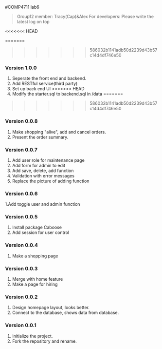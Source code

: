 #COMP4711 lab6
> Group12 member: Tracy(Cap)&Alex
> For developers:
> Please write the latest log on top

<<<<<<< HEAD

=======
>>>>>>> 586032b1141adb50d2239d43b57c14d4df746e50
### Version 1.0.0
1. Seperate the front end and backend.
2. Add RESTful service(third party)
3. Set up back end UI
<<<<<<< HEAD
4. Modify the starter.sql to backend.sql in /data
=======
>>>>>>> 586032b1141adb50d2239d43b57c14d4df746e50

### Version 0.0.8
1. Make shopping "alive", add and cancel orders.
2. Present the order summary.

### Version 0.0.7
1. Add user role for maintenance page
2. Add form for admin to edit
3. Add save, delete, add function
4. Validation with error messages
5. Replace the picture of adding function

### Version 0.0.6
1.Add toggle user and admin function

### Version 0.0.5
1. Install package Caboose
2. Add session for user control

### Version 0.0.4
1. Make a shopping page

### Version 0.0.3
1. Merge with home feature
2. Make a page for hiring

### Version 0.0.2
1. Design homepage layout, looks better.
2. Connect to the database, shows data from database.

### Version 0.0.1
1. Initialize the project.
2. Fork the repository and rename.
